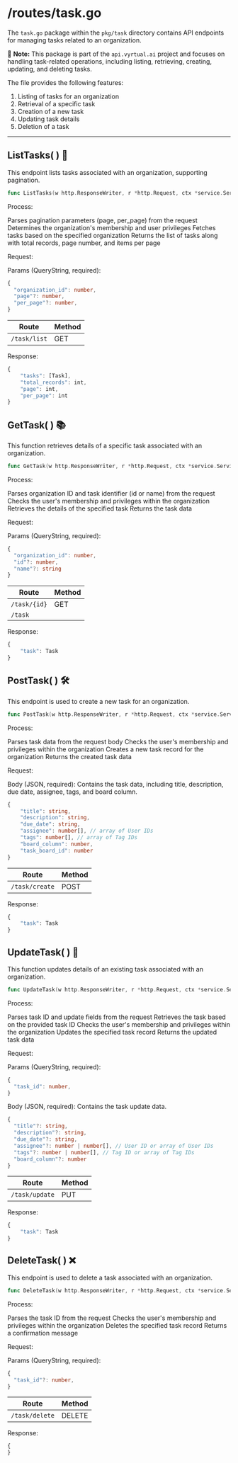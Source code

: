 # /routes/task.go

The `task.go` package within the `pkg/task` directory contains API endpoints for managing tasks related to an organization.

📝 **Note:** This package is part of the `api.vyrtual.ai` project and focuses on handling task-related operations, including listing, retrieving, creating, updating, and deleting tasks.

The file provides the following features:

1. Listing of tasks for an organization
2. Retrieval of a specific task
3. Creation of a new task
4. Updating task details
5. Deletion of a task

---

## ListTasks( ) 🚀

This endpoint lists tasks associated with an organization, supporting pagination.

```go
func ListTasks(w http.ResponseWriter, r *http.Request, ctx *service.Service) error { ... }
```

Process:

Parses pagination parameters (page, per_page) from the request
Determines the organization's membership and user privileges
Fetches tasks based on the specified organization
Returns the list of tasks along with total records, page number, and items per page

Request:

Params (QueryString, required):

```typescript
{
  "organization_id": number,
  "page"?: number,
  "per_page"?: number,
}
```

| Route        | Method |
| ------------ | ------ |
| `/task/list` | GET    |

Response:

```typescript
{
    "tasks": [Task],
    "total_records": int,
    "page": int,
    "per_page": int
}
```

## GetTask( ) 📚

This function retrieves details of a specific task associated with an organization.

```go
func GetTask(w http.ResponseWriter, r *http.Request, ctx *service.Service) error { ... }
```

Process:

Parses organization ID and task identifier (id or name) from the request
Checks the user's membership and privileges within the organization
Retrieves the details of the specified task
Returns the task data

Request:

Params (QueryString, required):

```typescript
{
  "organization_id": number,
  "id"?: number,
  "name"?: string
}
```

| Route        | Method |
| ------------ | ------ |
| `/task/{id}` | GET    |
| `/task`      |        |

Response:

```typescript
{
    "task": Task
}
```

## PostTask( ) 🛠️

This endpoint is used to create a new task for an organization.

```go
func PostTask(w http.ResponseWriter, r *http.Request, ctx *service.Service) error { ... }
```

Process:

Parses task data from the request body
Checks the user's membership and privileges within the organization
Creates a new task record for the organization
Returns the created task data

Request:

Body (JSON, required): Contains the task data, including title, description, due date, assignee, tags, and board column.

```typescript
{
    "title": string,
    "description": string,
    "due_date": string,
    "assignee": number[], // array of User IDs
    "tags": number[], // array of Tag IDs
    "board_column": number,
    "task_board_id": number
}
```

| Route          | Method |
| -------------- | ------ |
| `/task/create` | POST   |

Response:

```typescript
{
    "task": Task
}
```

## UpdateTask( ) 🔄

This function updates details of an existing task associated with an organization.

```go
func UpdateTask(w http.ResponseWriter, r *http.Request, ctx *service.Service) error { ... }
```

Process:

Parses task ID and update fields from the request
Retrieves the task based on the provided task ID
Checks the user's membership and privileges within the organization
Updates the specified task record
Returns the updated task data

Request:

Params (QueryString, required):

```typescript
{
  "task_id": number,
}
```

Body (JSON, required): Contains the task update data.

```typescript
{
  "title"?: string,
  "description"?: string,
  "due_date"?: string,
  "assignee"?: number | number[], // User ID or array of User IDs
  "tags"?: number | number[], // Tag ID or array of Tag IDs
  "board_column"?: number
}
```

| Route          | Method |
| -------------- | ------ |
| `/task/update` | PUT    |

Response:

```typescript
{
    "task": Task
}
```

## DeleteTask( ) ❌

This endpoint is used to delete a task associated with an organization.

```go
func DeleteTask(w http.ResponseWriter, r *http.Request, ctx *service.Service) error { ... }
```

Process:

Parses the task ID from the request
Checks the user's membership and privileges within the organization
Deletes the specified task record
Returns a confirmation message

Request:

Params (QueryString, required):

```typescript
{
  "task_id"?: number,
}
```

| Route          | Method |
| -------------- | ------ |
| `/task/delete` | DELETE |

Response:

```typescript
{
}
```
